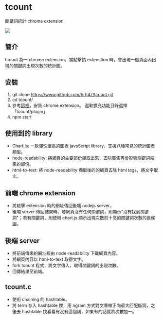 # tcount
關鍵詞統計 chrome extension

![](https://i.imgur.com/uwSHHhu.png)

## 簡介
tcount 為一 chrome extension，當點擊該 extenstion 時，會出現一個頁面內出現的關鍵詞出現次數的統計圖。

## 安裝
1. git clone https://www.github.com/hrh47/tcount.git
2. cd tcount/
3. 參考[這裡](https://www.alexclassroom.com/internet/google/google-chrome/how-to-manually-install-chrome-extension/#_Chrome__APK_Downloader)，安裝 chrome extension。
選取擴充功能目錄選擇「tcount/plugin」
4. npm start

## 使用到的 library
* Chart.js: 一款彈性很高的圖表 javaScript library，支援八種常見的統計圖表類型。
* node-readability: 將網頁的主要部份擷取出來，去除廣告等會影響關鍵詞結果的部份。
* html-to-text: 將 node-readability 擷取後的的網頁去除 html tags，將文字取出。

## 前端 chrome extension
* 將點擊 extension 時的網址傳回後端 nodejs server。
* 後端 server 傳回結果時，若網頁沒有任何關鍵詞，則顯示"沒有找到關鍵詞"；若有關鍵詞，則使用 chart.js 顯示出現次數前十高的關鍵詞次數的長條圖。

## 後端 server
* 將前端傳來的網址經由 node-readability 下載網頁內容。
* 將網頁內容以 html-to-text 取得文字。
* fork tcount 程式，將文字傳入，取得關鍵詞的出現次數。
* 回傳結果至前端。

## tcount.c
* 使用 chaining 的 hashtable。
* 將 term 存入 hashtable 裡，用 ngram 方式對文章做正向最大匹配斷詞，之後去 hashtable 找看看有沒有這個詞，如果有的話就將次數加一。
